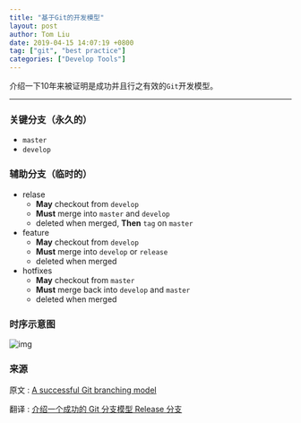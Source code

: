 ```yaml
---
title: "基于Git的开发模型"
layout: post
author: Tom Liu
date: 2019-04-15 14:07:19 +0800
tag: ["git", "best practice"]
categories: ["Develop Tools"]
---
```



介绍一下10年来被证明是成功并且行之有效的`Git`开发模型。

<!--more-->

---


### 关键分支（永久的）

- `master `
- `develop`

### 辅助分支（临时的）

- relase  
  - **May** checkout from `develop  `
  - **Must** merge into `master`   and ``develop  ``
  -  deleted when merged, **Then** `tag` on `master`
- feature
  - **May** checkout from `develop` 
  - **Must** merge into `develop` or `release` 
  -  deleted when merged
- hotfixes
  - **May** checkout from `master` 
  - **Must** merge back  into `develop`  and `master`
  -  deleted when merged



### 时序示意图

![img](https://nvie.com/img/git-model@2x.png)



### 来源

原文 : [A successful Git branching model](https://nvie.com/posts/a-successful-git-branching-model/)

翻译 : [介绍一个成功的 Git 分支模型 Release 分支](https://www.cnblogs.com/yaks/p/5666400.html)



